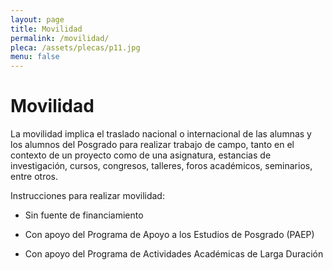 ```yaml
---
layout: page
title: Movilidad
permalink: /movilidad/
pleca: /assets/plecas/p11.jpg
menu: false
---
```


# Movilidad

La movilidad implica el traslado nacional o internacional de las alumnas y los alumnos del Posgrado 
para realizar trabajo de campo, tanto en el contexto de un proyecto como de una asignatura, estancias 
de investigación, cursos, congresos, talleres, foros académicos, seminarios, entre otros. 

Instrucciones para realizar movilidad:

 - Sin fuente de financiamiento 

 - Con apoyo del Programa de Apoyo a los Estudios de Posgrado (PAEP) 

 - Con apoyo del Programa de Actividades Académicas de Larga Duración 
